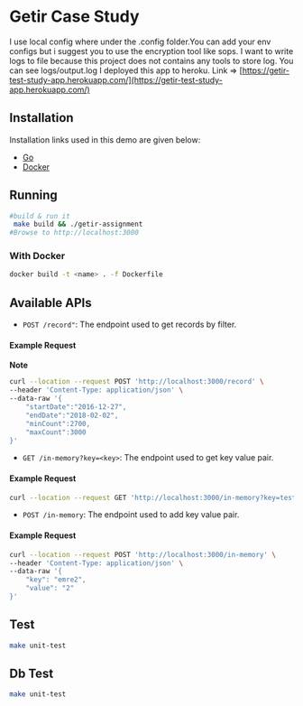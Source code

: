 # Getir Case Study


I use local config where under the .config folder.You can add your env configs but i suggest you to use the encryption tool like sops.
I want to write logs to file because this project does not contains any tools to store log. You can see logs/output.log
I deployed this app to heroku. Link => [https://getir-test-study-app.herokuapp.com/](https://getir-test-study-app.herokuapp.com/)

## Installation
Installation links used in this demo are given below:
* [Go](https://go.dev/doc/install)
* [Docker](https://docs.docker.com/get-docker)


## Running
```bash
#build & run it
 make build && ./getir-assignment
#Browse to http://localhost:3000
```
### With Docker
```bash
docker build -t <name> . -f Dockerfile   
```

## Available APIs
- `POST /record"`: The endpoint used to get records by filter.

#### Example Request
**Note** 

```bash
curl --location --request POST 'http://localhost:3000/record' \
--header 'Content-Type: application/json' \
--data-raw '{
    "startDate":"2016-12-27",
    "endDate":"2018-02-02",
    "minCount":2700,
    "maxCount":3000
}'
```
- `GET /in-memory?key=<key>`: The endpoint used to get key value pair.
#### Example Request
```bash
curl --location --request GET 'http://localhost:3000/in-memory?key=test'
```
- `POST /in-memory`: The endpoint used to add key value pair.
#### Example Request

```bash
curl --location --request POST 'http://localhost:3000/in-memory' \
--header 'Content-Type: application/json' \
--data-raw '{
    "key": "emre2",
    "value": "2"
}'
```
## Test
```bash
make unit-test
```

## Db Test
```bash
make unit-test
```